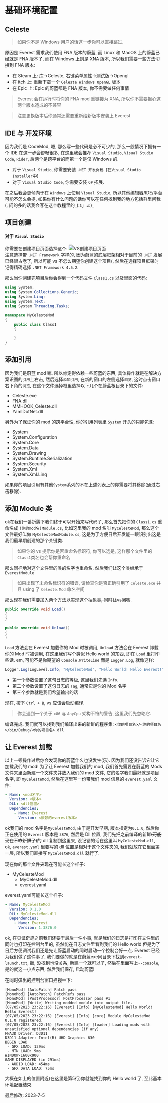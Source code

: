 # 基础环境配置

## Celeste

> 如果你不是 Windows 用户的话这一步你可以直接跳过.

原因是 Everest 需求我们使用 FNA 版本的蔚蓝, 而 Linux 和 MacOS 上的蔚蓝已经就是 FNA 版本了, 而在 Windows 上则是 XNA 版本, 所以我们需要一些方法切换到 FNA 版本:

- 在 Steam 上:  库->Celeste, 右键菜单属性->测试版->Opengl
- 在 itch 上: 重新下载一个 `Celeste Windows OpenGL` 版本
- 在 Epic 上: Epic 的蔚蓝都是 FNA 版本, 你不需要做任何事情

> Everest 会在运行时将你的 FNA mod 重链接为 XNA, 所以你不需要担心这两个版本造成的不兼容

> 注意更换版本后你通常还需要重新给新版本安装上 Everest


## IDE 与 开发环境

因为我们是 CodeMod, 嗯, 那么写一些代码是必不可少的, 那么一般情况下拥有一个 IDE 在这一步会舒畅很多, 在这里我会推荐 `Visual Studio`, `Visual Studio Code`, `Rider`, 后两个是跨平台的而第一个是仅 Windows 的. 

- 对于 `Visual Studio`, 你需要安装 `.NET 开发负载`. (在`Visual Studio Installer`中)
- 对于 `Visual Studio Code`, 你需要安装 `C#` 拓展.

在之后我会更倾向于在 `Windows` 上使用 `Visual Studio`, 所以其他编辑器/IDE/平台可能不怎么会提, 如果你有什么问题的话你可以在任何找到我的地方包括群里问我(, 问的多的话我会写在这个教程里的_(:з」∠)_

## 项目创建

#### 对于 `Visual Studio`

你需要在创建项目页面选择这个:
![VS创建项目页面](vsprojnew.png)  
注意选择带 `.NET Framework` 字样的, 因为蔚蓝的底层框架相对于目前的 `.NET` 发展已经很古老了, 所以可能 vs 不怎么期望你创建这个项目(, 然后在选择项目框架时记得精确选择 `.NET Framework 4.5.2`.

那么当你创建完项目后你会得到一个代码文件 `Class1.cs` 以及里面的代码:
```cs
using System;
using System.Collections.Generic;
using System.Linq;
using System.Text;
using System.Threading.Tasks;

namespace MyCelesteMod
{
    public class Class1
    {

    }
}

```

## 添加引用

因为我们是蔚蓝 mod 嘛, 所以肯定得依赖一些蔚蓝的东西, 具体操作就是在解决方案识图的`引用`上右击, 然后选择`添加引用`, 在新的窗口的左侧选择`浏览`, 这时点击窗口右下角的`浏览`, 在这个文件选择框里选择以下几个在蔚蓝根目录下的文件:

- Celeste.exe
- FNA.dll
- MMHOOK_Celeste.dll
- YamlDotNet.dll

另外为了保证你的 mod 的跨平台性, 你的引用列表里 `System` 开头的只能包含:

- System
- System.Configuration
- System.Core
- System.Data
- System.Drawing
- System.Runtime.Serialization
- System.Security
- System.Xml
- System.Xml.Linq

如果你的项目引用有其他`System`系列的不在上述列表上的你需要将其移除(通过右击移除).

## 添加 Module 类

ok在我们一番折腾下我们终于可以开始来写代码了, 那么首先把你的 `Class1.cs` 重命名成 `(你的mod名)Module.cs`, 比如这里我的 mod 名叫 `MyCelesteMod`, 那么这个文件最好叫做 `MyCelesteModModule.cs`, 这是为了方便日后开发能一眼识别出这是我们最早期创建的那个关键类.

> 如果你的 vs 提示你是否重命名标识符, 你可以选是, 这样那个文件里的`Class1`类名也会帮你重命名

那么同样地对这个文件里的类的名字也重命名, 然后我们让这个类继承于 `EverestModule`

> 如果出现了未命名标识符的错误, 请检查你是否正确引用了 `Celeste.exe` 并且 using 了 `Celeste.Mod` 命名空间

那么现在我们需要加入两个方法以实现这个抽象类<del>, 同时让vs闭嘴</del>.
```cs
public override void Load()
{
}

public override void Unload()
{
}
```

`Load` 方法会在 Everest 加载你的 Mod 时被调用, `Unload` 方法会在 Everest 卸载你的 Mod 时被调用, 在这里我们写个类似 Hello world 的东西, 即在 `Load` 里打印些话. em, 可能不是你期望的 `Console.WriteLine` 而是 `Logger.Log`, 就像这样:

```cs
Logger.Log(LogLevel.Info, "MyCelesteMod", "Hello World! Hello Everest!");
```

- 第一个参数设置了这句日志的等级, 这里我们先选 `Info`.
- 第二个参数设置了这句日志的 `Tag`, 通常它是你的 Mod 名字
- 第三个参数就是我们希望输出的话

现在, 按下 `Ctrl + B`, vs 应该会启动编译.
> 你会遇到一个关于 `x86` 与 `AnyCpu` 架构不符的警告, 这里我们先忽略它.

编译完成, 我们就可以找到我们编译出来的新鲜的程序集: `<你的项目名>/<你的项目名>/bin/Debug/<你的项目名>.dll`

## 让 Everest 加载

以上一顿操作过后你会发现你的蔚蓝什么也没发生(乐). 因为我们还没告诉它让它加载我们的 mod! 为了让 Everest 加载我们的 mod, 我们首先需要在蔚蓝的 Mods 文件夹里面新建一个文件夹并放入我们的 mod 文件, 它的名字我们最好就是项目名字, 即 `MyCelesteMod`, 然后在这里写一份带我们 mod 信息的 `everest.yaml` 文件:
```yaml
- Name: <mod名字>
  Version: <版本>
  DLL: <dll位置>
  Dependencies:
    - Name: Everest
      Version: <依赖的everest版本>
```
ok我们的 mod 名字是`MyCelesteMod`, 由于是开发早期, 版本指定为`0.1.0`, 然后你正在使用的 `Everest` 版本是 `3876`, 然后是 Dll 位置, 我们先把之前编译的新鲜<del>(可能现在不咋新鲜了)</del>的 dll 复制到这里来, 没记错的话在这里叫 `MyCelesteMod.dll`, ok, `everest.yaml` 里要写的 dll 位置是相对于这个文件夹的, 我们就放在它里面第一层, 所以我们直接写 `MyCelesteMod.dll` 就行了.

现在你的那个文件夹现在可能长这个样子:

- MyCelesteMod
  - MyCelesteMod.dll
  - everest.yaml

everest.yaml可能长这个样子:
```yaml
- Name: MyCelesteMod
  Version: 0.1.0
  DLL: MyCelesteMod.dll
  Dependencies:
    - Name: Everest
      Version: 1.3876.0
```

ok, 在见证奇迹之前我们还要干最后一件小事, 就是我们的日志是打印在文件里的同时也打印在控制台里的, 虽然能在日志文件里看到我们的 Hello world 但是为了日后方便调试我们还是先让蔚蓝启动的同时启动一个控制台好一点. Everest 已经为我们做了这件事了, 我们要做的就是在蔚蓝exe同目录下找到`everest-launch.txt`, 额, 没找到也没关系, 新建一个就可以了, 然后在里面写上`--console`, 是的就这一小点东西, 然后我们保存, 启动蔚蓝!

在同时弹出的控制台窗口扫视一下:
```log
[MonoMod] [AutoPatch] Patch pass
[MonoMod] [AutoPatch] PatchRefs pass
[MonoMod] [PostProcessor] PostProcessor pass #1
[MonoMod] [Write] Writing modded module into output file.
(07/05/2023 23:22:16) [Everest] [Info] [MyCelesteMod] Hello World! Hello Everest!
(07/05/2023 23:22:16) [Everest] [Info] [core] Module MyCelesteMod 0.1.0 registered.
(07/05/2023 23:22:16) [Everest] [Info] [loader] Loading mods with unsatisfied optional dependencies (if any)
FNA3D Driver: D3D11
D3D11 Adapter: Intel(R) UHD Graphics 630
BEGIN LOAD
 - GFX LOAD: 139ms
 - MTN LOAD: 9ms
WINDOW-1600x900
GAME DISPLAYED (in 291ms)
 - AUDIO LOAD: 454ms
 - GFX DATA LOAD: 75ms
```
大概在如上的位置附近(在这里是第5行)你就能找到你的 Hello world 了, 至此基本环境配置结束.


最后修改: 2023-7-5